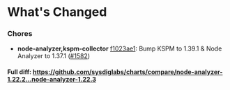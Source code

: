 # What's Changed

### Chores
- **node-analyzer,kspm-collector** [f1023ae1](https://github.com/sysdiglabs/charts/commit/f1023ae129bf5c95b13686bf793130d8fdbc6e50): Bump KSPM to 1.39.1 & Node Analyzer to 1.37.1 ([#1582](https://github.com/sysdiglabs/charts/issues/1582))
#### Full diff: https://github.com/sysdiglabs/charts/compare/node-analyzer-1.22.2...node-analyzer-1.22.3

